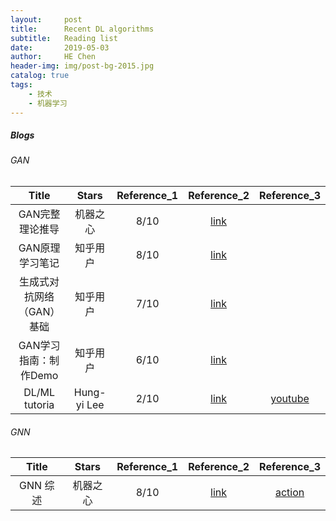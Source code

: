 ```yaml
---
layout:     post
title:      Recent DL algorithms
subtitle:   Reading list
date:       2019-05-03
author:     HE Chen
header-img: img/post-bg-2015.jpg
catalog: true
tags:
    - 技术
    - 机器学习
---
```


##### Blogs
###### GAN

|Title|Stars|Reference_1|Reference_2|Reference_3|
|:---:|:---:|:---:|:---:|:---:|
|GAN完整理论推导|机器之心|8/10|[link](https://zhuanlan.zhihu.com/p/29837245)||
|GAN原理学习笔记|知乎用户|8/10|[link](https://zhuanlan.zhihu.com/p/27295635)||
|生成式对抗网络（GAN）基础|知乎用户|7/10|[link](https://zhuanlan.zhihu.com/p/30107433)||
|GAN学习指南：制作Demo|知乎用户|6/10|[link](https://zhuanlan.zhihu.com/p/24767059)||
|DL/ML tutoria|Hung-yi Lee|2/10|[link](http://speech.ee.ntu.edu.tw/~tlkagk/courses_ML16.html)|[youtube](https://www.youtube.com/channel/UC2ggjtuuWvxrHHHiaDH1dlQ)|


###### GNN

|Title|Stars|Reference_1|Reference_2|Reference_3|
|:---:|:---:|:---:|:---:|:---:|
|GNN 综述|机器之心|8/10|[link](https://zhuanlan.zhihu.com/p/57235377)|[action](https://zhuanlan.zhihu.com/p/57235377)|
